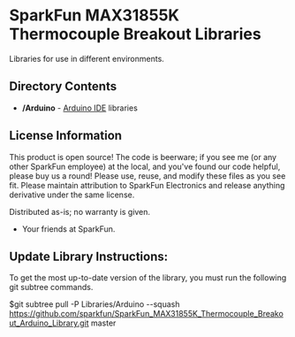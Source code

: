 SparkFun MAX31855K Thermocouple Breakout Libraries
===========================================

Libraries for use in different environments.


Directory Contents
-------------------
* **/Arduino** - [Arduino IDE](http://www.arduino.cc/en/Main/Software) libraries


License Information
-------------------
This product is open source!
The code is beerware; if you see me (or any other SparkFun employee) at the local, and you've found our code helpful, please buy us a round!
Please use, reuse, and modify these files as you see fit. Please maintain attribution to SparkFun Electronics and release anything derivative under the same license.

Distributed as-is; no warranty is given.

- Your friends at SparkFun.

Update Library Instructions:
----------------------------
To get the most up-to-date version of the library, you must run the following git subtree commands.

$git subtree pull -P Libraries/Arduino --squash
https://github.com/sparkfun/SparkFun_MAX31855K_Thermocouple_Breakout_Arduino_Library.git master
